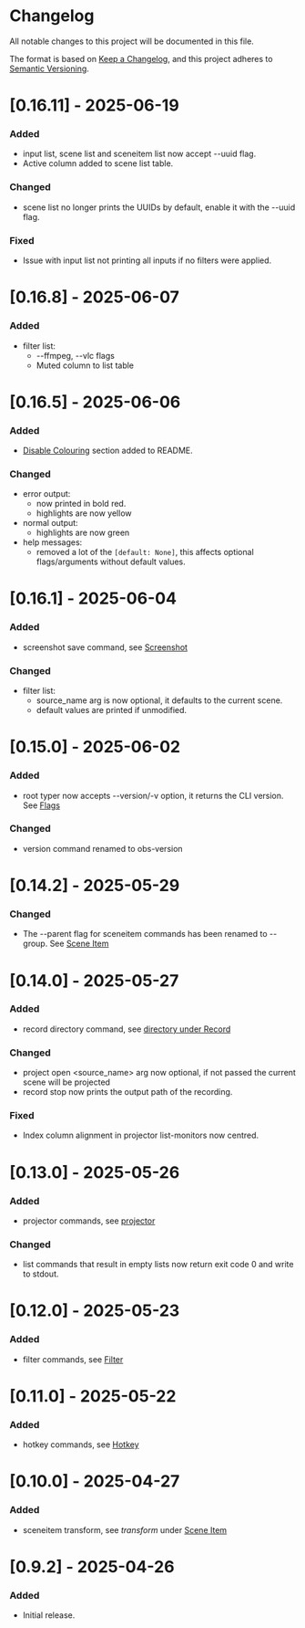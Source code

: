 # Changelog

All notable changes to this project will be documented in this file.

The format is based on [Keep a Changelog](https://keepachangelog.com/en/1.0.0/),
and this project adheres to [Semantic Versioning](https://semver.org/spec/v2.0.0.html).

# [0.16.11] - 2025-06-19

### Added

-   input list, scene list and sceneitem list now accept --uuid flag.
-   Active column added to scene list table.

### Changed

-   scene list no longer prints the UUIDs by default, enable it with the --uuid flag.

### Fixed

-   Issue with input list not printing all inputs if no filters were applied.

# [0.16.8] - 2025-06-07

### Added

-   filter list:
    -   --ffmpeg, --vlc flags
    -   Muted column to list table

# [0.16.5] - 2025-06-06

### Added

-   [Disable Colouring](https://github.com/onyx-and-iris/obsws-cli?tab=readme-ov-file#disable-colouring) section added to README.

### Changed
-   error output:
    -   now printed in bold red.
    -   highlights are now yellow
-   normal output:
    -   highlights are now green
-   help messages:
    -   removed a lot of the `[default: None]`, this affects optional flags/arguments without default values.

# [0.16.1] - 2025-06-04

### Added

-   screenshot save command, see [Screenshot](https://github.com/onyx-and-iris/obsws-cli/tree/main?tab=readme-ov-file#screenshot)

### Changed

-   filter list:
    -   source_name arg is now optional, it defaults to the current scene.
    -   default values are printed if unmodified.

# [0.15.0] - 2025-06-02

### Added

-   root typer now accepts --version/-v option, it returns the CLI version. See [Flags](https://github.com/onyx-and-iris/obsws-cli?tab=readme-ov-file#flags)

### Changed

-   version command renamed to obs-version

# [0.14.2] - 2025-05-29

### Changed

-   The --parent flag for sceneitem commands has been renamed to --group. See [Scene Item](https://github.com/onyx-and-iris/obsws-cli/tree/main?tab=readme-ov-file#scene-item)

# [0.14.0] - 2025-05-27

### Added

-   record directory command, see [directory under Record](https://github.com/onyx-and-iris/obsws-cli?tab=readme-ov-file#record)

### Changed

-   project open <source_name> arg now optional, if not passed the current scene will be projected
-   record stop now prints the output path of the recording.

### Fixed

-   Index column alignment in projector list-monitors now centred.

# [0.13.0] - 2025-05-26

### Added

-   projector commands, see [projector](https://github.com/onyx-and-iris/obsws-cli?tab=readme-ov-file#projector)

### Changed

-   list commands that result in empty lists now return exit code 0 and write to stdout.

# [0.12.0] - 2025-05-23

### Added

-   filter commands, see [Filter](https://github.com/onyx-and-iris/obsws-cli?tab=readme-ov-file#filter)

# [0.11.0] - 2025-05-22

### Added

-   hotkey commands, see [Hotkey](https://github.com/onyx-and-iris/obsws-cli?tab=readme-ov-file#hotkey)

# [0.10.0] - 2025-04-27

### Added

-   sceneitem transform, see *transform* under [Scene Item](https://github.com/onyx-and-iris/obsws-cli?tab=readme-ov-file#scene-item)

# [0.9.2] - 2025-04-26

### Added

-   Initial release.